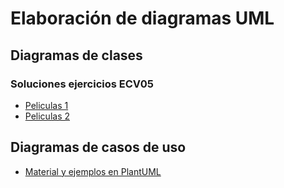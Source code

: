 # Elaboración de diagramas UML

## Diagramas de clases

### Soluciones ejercicios ECV05
* [Peliculas 1](ECV05-10)
* [Peliculas 2](ECV05-20)

## Diagramas de casos de uso
* [Material y ejemplos en PlantUML](usecase)
